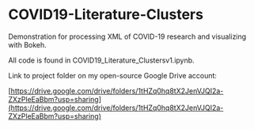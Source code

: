 # COVID19-Literature-Clusters
Demonstration for processing XML of COVID-19 research and visualizing with Bokeh.

All code is found in COVID19_Literature_Clustersv1.ipynb.  

Link to project folder on my open-source Google Drive account: 

[https://drive.google.com/drive/folders/1tHZq0hq8tX2JenVJQI2a-ZXzPleEaBbm?usp=sharing](https://drive.google.com/drive/folders/1tHZq0hq8tX2JenVJQI2a-ZXzPleEaBbm?usp=sharing)

